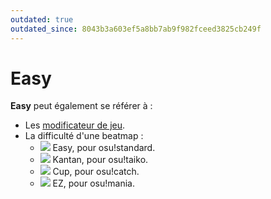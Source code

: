 ```yaml
---
outdated: true
outdated_since: 8043b3a603ef5a8bb7ab9f982fceed3825cb249f
---
```


# Easy

**Easy** peut également se référer à :

- Les [modificateur de jeu](/wiki/Game_modifier/Easy).
- La difficulté d'une beatmap :
  - ![](/wiki/shared/diff/easy-s.png) Easy, pour osu!standard.
  - ![](/wiki/shared/diff/easy-t.png) Kantan, pour osu!taiko.
  - ![](/wiki/shared/diff/easy-c.png) Cup, pour osu!catch.
  - ![](/wiki/shared/diff/easy-m.png) EZ, pour osu!mania.
